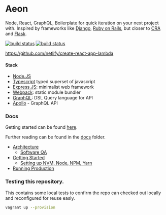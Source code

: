 # Aeon

Node, React, GraphQL, Boilerplate for quick iteration on your next project with. Inspired by frameworks like [Django](https://www.djangoproject.com/), [Ruby on Rails](https://rubyonrails.org/), but closer to [CRA](https://github.com/facebook/create-react-app) and [Flask](http://flask.pocoo.org/).

[![build status](https://gitlab.com/ncrmro/aeon/badges/master/build.svg)](https://gitlab.com/ncrmro/aeon/commits/master)
[![build status](https://gitlab.com/ncrmro/aeon/badges/development/build.svg)](https://gitlab.com/ncrmro/aeon/commits/development)


https://github.com/netlify/create-react-app-lambda

#### Stack

* [Node.JS](https://nodejs.org/en/)
* [Typescript](https://www.typescriptlang.org/) typed superset of javascript
* [Express.JS](http://expressjs.com): minimalist web framework
* [Webpack](https://webpack.js.org/): static module bundler
* [GraphQL](https://graphql.org/): DSL Query language for API
* [Apollo](https://www.apollographql.com) - GraphQL API


### Docs
Getting started can be found [here](docs/00-architecture.md).

Further reading can be found in the [docs](docs/) folder.

* [Architecture](docs/00-architecture.md)
  * [Software QA](docs/01-software-qa.md)
* [Getting Started](docs/10-getting-started.md)
  * [Setting up NVM, Node, NPM, Yarn](docs/11-setting-up-nvm-node-npm-yarn.md)
* [Running Production](docs/30-production.md)


### Testing this repository.

This contains some local tests to confirm the repo can checked out locally and reconfigured for reuse easly.

```bash
vagrant up --provision
```
